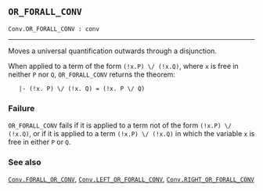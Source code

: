 ## `OR_FORALL_CONV`

``` hol4
Conv.OR_FORALL_CONV : conv
```

------------------------------------------------------------------------

Moves a universal quantification outwards through a disjunction.

When applied to a term of the form `(!x.P) \/ (!x.Q)`, where `x` is free
in neither `P` nor `Q`, `OR_FORALL_CONV` returns the theorem:

``` hol4
   |- (!x. P) \/ (!x. Q) = (!x. P \/ Q)
```

### Failure

`OR_FORALL_CONV` fails if it is applied to a term not of the form
`(!x.P) \/ (!x.Q)`, or if it is applied to a term `(!x.P) \/ (!x.Q)` in
which the variable `x` is free in either `P` or `Q`.

### See also

[`Conv.FORALL_OR_CONV`](#Conv.FORALL_OR_CONV),
[`Conv.LEFT_OR_FORALL_CONV`](#Conv.LEFT_OR_FORALL_CONV),
[`Conv.RIGHT_OR_FORALL_CONV`](#Conv.RIGHT_OR_FORALL_CONV)
